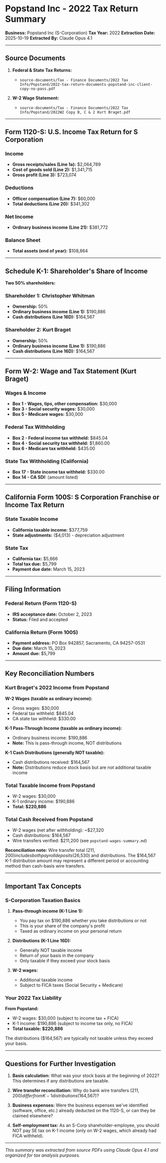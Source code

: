 # Popstand Inc - 2022 Tax Return Summary
**Business:** Popstand Inc (S-Corporation)
**Tax Year:** 2022
**Extraction Date:** 2025-10-19
**Extracted By:** Claude Opus 4.1

---

## Source Documents

1. **Federal & State Tax Returns:**
   - `source-documents/Tax - Finance Documents/2022 Tax Info/Popstand/2022-tax-return-documents-popstand-inc-client-copy-no-pass.pdf`

2. **W-2 Wage Statement:**
   - `source-documents/Tax - Finance Documents/2022 Tax Info/Popstand/2022W2 Copy B, C & 2 Kurt Braget.pdf`

---

## Form 1120-S: U.S. Income Tax Return for S Corporation

### Income
- **Gross receipts/sales (Line 1a):** $2,064,789
- **Cost of goods sold (Line 2):** $1,341,715
- **Gross profit (Line 3):** $723,074

### Deductions
- **Officer compensation (Line 7):** $60,000
- **Total deductions (Line 20):** $341,302

### Net Income
- **Ordinary business income (Line 21):** $381,772

### Balance Sheet
- **Total assets (end of year):** $108,864

---

## Schedule K-1: Shareholder's Share of Income

**Two 50% shareholders:**

### Shareholder 1: Christopher Whitman
- **Ownership:** 50%
- **Ordinary business income (Line 1):** $190,886
- **Cash distributions (Line 16D):** $164,567

### Shareholder 2: Kurt Braget
- **Ownership:** 50%
- **Ordinary business income (Line 1):** $190,886
- **Cash distributions (Line 16D):** $164,567

---

## Form W-2: Wage and Tax Statement (Kurt Braget)

### Wages & Income
- **Box 1 - Wages, tips, other compensation:** $30,000
- **Box 3 - Social security wages:** $30,000
- **Box 5 - Medicare wages:** $30,000

### Federal Tax Withholding
- **Box 2 - Federal income tax withheld:** $845.04
- **Box 4 - Social security tax withheld:** $1,860.00
- **Box 6 - Medicare tax withheld:** $435.00

### State Tax Withholding (California)
- **Box 17 - State income tax withheld:** $330.00
- **Box 14 - CA SDI:** (amount listed)

---

## California Form 100S: S Corporation Franchise or Income Tax Return

### State Taxable Income
- **California taxable income:** $377,759
- **State adjustments:** ($4,013) - depreciation adjustment

### State Tax
- **California tax:** $5,666
- **Total tax due:** $5,799
- **Payment due date:** March 15, 2023

---

## Filing Information

### Federal Return (Form 1120-S)
- **IRS acceptance date:** October 2, 2023
- **Status:** Filed and accepted

### California Return (Form 100S)
- **Payment address:** PO Box 942857, Sacramento, CA 94257-0531
- **Due date:** March 15, 2023
- **Amount due:** $5,799

---

## Key Reconciliation Numbers

### Kurt Braget's 2022 Income from Popstand

**W-2 Wages (taxable as ordinary income):**
- Gross wages: $30,000
- Federal tax withheld: $845.04
- CA state tax withheld: $330.00

**K-1 Pass-Through Income (taxable as ordinary income):**
- Ordinary business income: $190,886
- **Note:** This is pass-through income, NOT distributions

**K-1 Cash Distributions (generally NOT taxable):**
- Cash distributions received: $164,567
- **Note:** Distributions reduce stock basis but are not additional taxable income

### Total Taxable Income from Popstand
- W-2 wages: $30,000
- K-1 ordinary income: $190,886
- **Total: $220,886**

### Total Cash Received from Popstand
- W-2 wages (net after withholding): ~$27,320
- Cash distributions: $164,567
- Wire transfers verified: $211,200 (see `popstand-wages-summary.md`)

**Reconciliation note:** Wire transfer total ($211,200) includes both payroll deposits ($26,530) and distributions. The $164,567 K-1 distribution amount may represent a different period or accounting method than cash-basis wire transfers.

---

## Important Tax Concepts

### S-Corporation Taxation Basics

1. **Pass-through income (K-1 Line 1):**
   - You pay tax on $190,886 whether you take distributions or not
   - This is your share of the company's profit
   - Taxed as ordinary income on your personal return

2. **Distributions (K-1 Line 16D):**
   - Generally NOT taxable income
   - Return of your basis in the company
   - Only taxable if they exceed your stock basis

3. **W-2 wages:**
   - Additional taxable income
   - Subject to FICA taxes (Social Security + Medicare)

### Your 2022 Tax Liability

**From Popstand:**
- W-2 wages: $30,000 (subject to income tax + FICA)
- K-1 income: $190,886 (subject to income tax only, no FICA)
- **Total taxable: $220,886**

The distributions ($164,567) are typically not taxable unless they exceed your basis.

---

## Questions for Further Investigation

1. **Basis calculation:** What was your stock basis at the beginning of 2022? This determines if any distributions are taxable.

2. **Wire transfer reconciliation:** Why do bank wire transfers ($211,200) differ from K-1 distributions ($164,567)?

3. **Business expenses:** Were the business expenses we've identified (software, office, etc.) already deducted on the 1120-S, or can they be claimed elsewhere?

4. **Self-employment tax:** As an S-Corp shareholder-employee, you should NOT pay SE tax on K-1 income (only on W-2 wages, which already had FICA withheld).

---

*This summary was extracted from source PDFs using Claude Opus 4.1 and organized for tax analysis purposes.*
